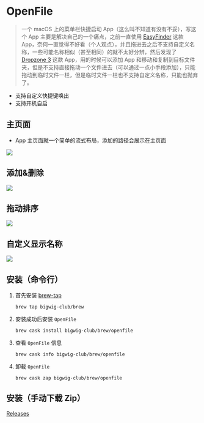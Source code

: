 # OpenFile



> 一个 macOS 上的菜单栏快捷启动 App（这么叫不知道有没有不妥），写这个 App 主要是解决自己的一个痛点，之前一直使用 [EasyFinder](https://www.easyfinderapp.com/) 这款 App，奈何一直觉得不好看（个人观点），并且拖进去之后不支持自定义名称，一些可能名称相似（甚至相同）的就不太好分辨，然后发现了 [Dropzone 3](https://aptonic.com/) 这款 App，用的时候可以添加 App 和移动和复制到目标文件夹，但是不支持直接拖动一个文件进去（可以通过一点小手段添加），只能拖动到临时文件一栏，但是临时文件一栏也不支持自定义名称，只能也抛弃了。

* 支持自定义快捷键唤出
* 支持开机自启

## 主页面

* App 主页面就一个简单的流式布局，添加的路径会展示在主页面

![](https://raw.githubusercontent.com/nlnlnull/Figurebed/master/image-20191231135250582.png)



## 添加&删除

![](https://raw.githubusercontent.com/nlnlnull/Figurebed/master/addd.gif)



## 拖动排序

![](https://raw.githubusercontent.com/nlnlnull/Figurebed/master/sort.gif)



## 自定义显示名称

![](https://raw.githubusercontent.com/nlnlnull/Figurebed/master/customName.gif)



## 安装（命令行）

1. 首先安装 [brew-tap](https://github.com/Bigwig-Club/homebrew-brew)

   `brew tap bigwig-club/brew`

2. 安装成功后安装 `OpenFile`

   `brew cask install bigwig-club/brew/openfile`

3. 查看 `OpenFile` 信息

   `brew cask info bigwig-club/brew/openfile`

4. 卸载 `OpenFile` 

   `brew cask zap bigwig-club/brew/openfile`

## 安装（手动下载 Zip）

[Releases](https://github.com/nlnlnull/OpenFile/releases)